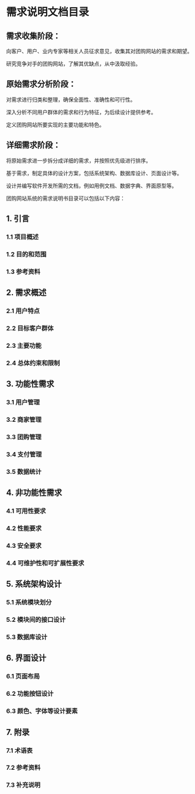 # 需求说明文档目录

## **需求收集阶段：**

向客户、用户、业内专家等相关人员征求意见，收集其对团购网站的需求和期望。

研究竞争对手的团购网站，了解其优缺点，从中汲取经验。

## **原始需求分析阶段：**

对需求进行归类和整理，确保全面性、准确性和可行性。

深入分析不同用户群体的需求和行为特征，为后续设计提供参考。

定义团购网站所要实现的主要功能和特色。

## **详细需求阶段：**

将原始需求进一步拆分成详细的需求，并按照优先级进行排序。

基于需求，制定具体的设计方案，包括系统架构、数据库设计、页面设计等。

设计并编写软件开发所需的文档，例如用例文档、数据字典、界面原型等。

团购网站系统的需求说明书目录可以包括以下内容：

## 1. 引言

### 1.1 项目概述

### 1.2 目的和范围

### 1.3 参考资料



## 2. 需求概述

### 2.1 用户特点

### 2.2 目标客户群体

### 2.3 主要功能

### 2.4 总体约束和限制

## 3. 功能性需求

### 3.1 用户管理

### 3.2 商家管理

### 3.3 团购管理

### 3.4 支付管理

### 3.5 数据统计

## 4. 非功能性需求

### 4.1 可用性要求

### 4.2 性能要求

### 4.3 安全要求

### 4.4 可维护性和可扩展性要求

## 5. 系统架构设计

### 5.1 系统模块划分

### 5.2 模块间的接口设计

### 5.3 数据库设计

## 6. 界面设计

### 6.1 页面布局

### 6.2 功能按钮设计

### 6.3 颜色、字体等设计要素

## 7. 附录

### 7.1 术语表

### 7.2 参考资料

### 7.3 补充说明